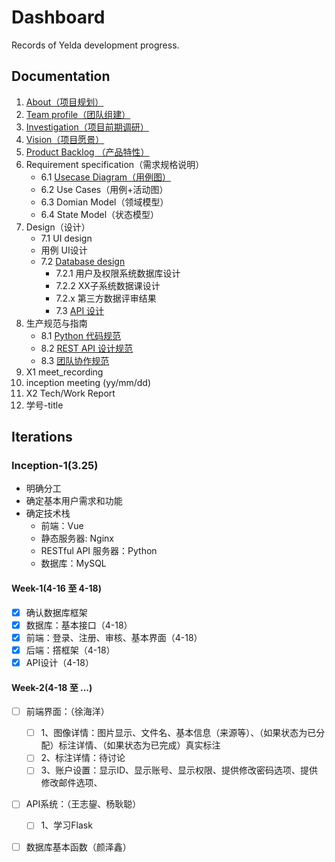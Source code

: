# Dashboard
Records of Yelda development progress.

## Documentation

1. [About（项目规划）](https://github.com/TheYelda/Dashboard/blob/master/README.md)
2. [Team profile（团队组建）](https://github.com/TheYelda/Dashboard/blob/master/team_profile.md)
3. [Investigation（项目前期调研）](https://github.com/TheYelda/Dashboard/blob/master/investigation.md)
4. [Vision（项目愿景）](https://github.com/TheYelda/Dashboard/blob/master/vision.md)
5. [Product Backlog （产品特性）](https://github.com/TheYelda/Dashboard/blob/master/%E4%BA%A7%E5%93%81%E9%9C%80%E6%B1%82%E6%96%87%E6%A1%A3.md)
6. Requirement specification（需求规格说明）
	* 6.1 [Usecase Diagram（用例图）](https://github.com/TheYelda/Dashboard/blob/master/use_case.md)
	* 6.2 Use Cases（用例+活动图）
	* 6.3 Domian Model（领域模型）
	* 6.4 State Model（状态模型）
2. Design（设计）
	* 7.1 UI design
	*  用例 UI设计
	* 7.2 [Database design](https://github.com/TheYelda/Dashboard/blob/master/database_architecture.md)
		* 7.2.1 用户及权限系统数据库设计
		* 7.2.2 XX子系统数据课设计
		*  7.2.x 第三方数据评审结果
		*  7.3 [API 设计](https://github.com/TheYelda/Dashboard/blob/master/api.md)
1. 生产规范与指南
	* 8.1 [Python 代码规范](https://github.com/TheYelda/Dashboard/blob/master/python_code_style_guide.md)
	* 8.2 [REST API 设计规范](https://github.com/TheYelda/Dashboard/blob/master/http_status_codes_reference.md)
	* 8.3 [团队协作规范](https://github.com/TheYelda/Dashboard/blob/master/git_collaboration_guide.md)
4. X1 meet_recording
5. inception meeting (yy/mm/dd)
6. X2 Tech/Work Report
7. 学号-title

## Iterations

### Inception-1(3.25)

* 明确分工
* 确定基本用户需求和功能
* 确定技术栈
	* 前端：Vue
	* 静态服务器: Nginx
	* RESTful API 服务器：Python
	* 数据库：MySQL

#### Week-1(4-16 至 4-18)

* [x] 确认数据库框架
* [x] 数据库：基本接口（4-18）
* [x] 前端：登录、注册、审核、基本界面（4-18）
* [x] 后端：撘框架（4-18）
* [x] API设计（4-18）

#### Week-2(4-18 至 ...)

* [ ] 前端界面：（徐海洋）
	* [ ] 1、图像详情：图片显示、文件名、基本信息（来源等）、（如果状态为已分配）标注详情、（如果状态为已完成）真实标注
	* [ ] 2、标注详情：待讨论
	* [ ] 3、账户设置：显示ID、显示账号、显示权限、提供修改密码选项、提供修改邮件选项、
* [ ] API系统：（王志鋆、杨耿聪）
	* [ ] 1、学习Flask
* [ ] 数据库基本函数（颜泽鑫）


